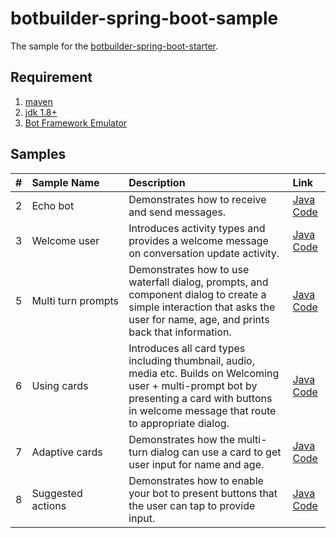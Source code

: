 # botbuilder-spring-boot-sample

The sample for the [botbuilder-spring-boot-starter](https://github.com/PowerBotKit/botbuilder-spring-boot).

## Requirement

1. [maven](http://maven.apache.org/)
2. [jdk 1.8+](https://www.oracle.com/java/technologies/javase/javase8-archive-downloads.html)
3. [Bot Framework Emulator](https://github.com/microsoft/botframework-emulator)

## Samples

|  #   | Sample Name |  Description | Link |
| :--: | :---------- | :----------- | :--- |
| 2  |Echo bot  |Demonstrates how to receive and send messages. | [Java Code](./echo-bot) |
| 3  |Welcome user   |Introduces activity types and provides a welcome message on conversation update activity. | [Java Code](./welcome-bot) |
| 5  |Multi&nbsp;turn&nbsp;prompts    | Demonstrates how to use waterfall dialog, prompts, and component dialog to create a simple interaction that asks the user for name, age, and prints back that information.          | [Java Code](./multi-turn-prompt) |
| 6  |Using cards          | Introduces all card types including thumbnail, audio, media etc. Builds on Welcoming user + multi-prompt bot by presenting a card with buttons in welcome message that route to appropriate dialog.     | [Java Code](./using-cards) |
| 7  |Adaptive cards | Demonstrates how the multi-turn dialog can use a card to get user input for name and age. | [Java Code](./using-adaptive-cards) |
| 8  |Suggested actions    | Demonstrates how to enable your bot to present buttons that the user can tap to provide input.   | [Java Code](./suggested-actions) |